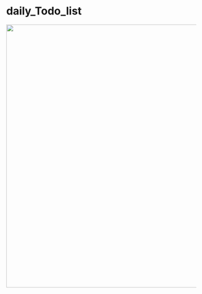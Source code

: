 # daily_Todo_list
<img src="https://user-images.githubusercontent.com/48598761/220230976-812ab8db-55e1-448e-98b9-d02bf08282db.jpg" width="700">
